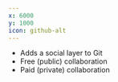 ```yaml
---
x: 6000
y: 1000
icon: github-alt
---
```


* Adds a social layer to Git
* Free (public) collaboration
* Paid (private) collaboration